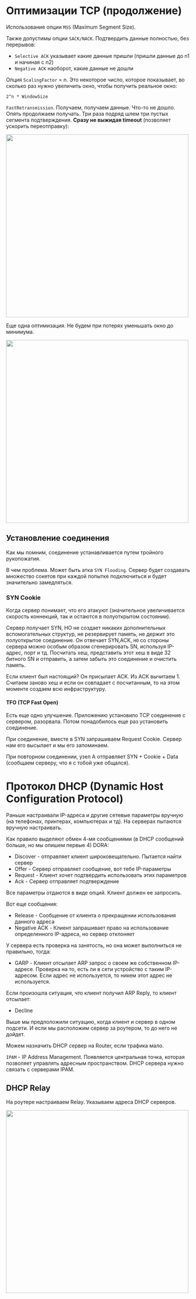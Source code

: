 # Оптимизации TCP (продолжение)

Использование опции ```MSS``` (Maximum Segment Size). 

Также допустимы опции ```SACK/NACK```. Подтвердить данные полностью, без перерывов:
* ```Selective ACK``` указывает какие данные пришли (пришли данные до n1 и начиная с n2)
* ```Negative ACK``` наоборот, какие данные не дошли

Опция ```ScalingFactor``` = n. Это некоторое число, которое показывает, во сколько раз нужно увеличить окно, чтобы получить реальное окно:
```
2^n * WindowSize
```

```FastRetransmission```. Получаем, получаем данные. Что-то не дошло. Опять продолжаем получать. Три раза подряд шлем три пустых сегмента подтверждения. **Сразу не выжидая timeout** (позволяет ускорить переотправку):

<p style="text-align: left"><img src=res/8_1.png width="500px"/></p>

Еще одна оптимизация. Не будем при потерях уменьшать окно до минимума.

<p style="text-align: left"><img src=res/8_2.png width="500px"/></p>

## Установление соединения

Как мы помним, соединение устанавливается путем тройного рукопожатия. 

В чем проблема. Может быть атка ```SYN Flooding```. Сервер будет создавать множество сокетов при каждой попытке подключиться и будет значительно замедляться.

### SYN Cookie

Когда сервер понимает, что его атакуют (значительное увеличивается скорость коннекций, так и остаются в полуоткрытом состоянии). 

Сервер получает SYN, НО не создает никаких дополнительных вспомогательных структур, не резервирует память, не держит это полуоткрытое соединение. Он отвечает SYN,ACK, ```НО``` со стороны сервера можно особым образом сгенерировать SN, используя IP-адрес, порт и тд. Посчитать хеш, представить этот хеш в виде 32 битного SN и отправить, а затем забыть это соединение и очистить память.

Если клиент был настоящий? Он присылает ACK. Из ACK вычитаем 1. Считаем заново хеш и если он совпадает с посчитанным, то на этом моменте создаем всю инфраструктуру. 

#### TFO (TCP Fast Open)

Есть еще одно улучшение. Приложению установило TCP соединение с сервером, разорвала. Потом понадобилось еще раз установить соединение. 

При соединение, вместе в SYN запрашиваем Request Cookie. Сервер нам его высылает и мы его запоминаем.

При повторном соединении, узел A отправляет SYN + Cookie + Data (сообщаем серверу, что я с тобой уже общался).


# Протокол DHCP (Dynamic Host Configuration Protocol)

Раньше настраивали IP-адреса и другие сетевые параметры вручную (на телефонах, принтерах, компьютерах и тд). На серверах пытаются вручную настраивать.

Как правило выделяют обмен 4-мя сообщениями (в DHCP сообщений больше, но мы опишем первые 4) DORA:
* Discover - отправляет клиент широковещательно. Пытается найти сервер
* Offer - Сервер отправляет сообщение, вот тебе IP-параметры
* Request - Клиент хочет подтвердить использовать этих параметров
* Ack - Сервер отправляет подтверждение

Все параметры отдаются в виде опций. Клиент должен ее запросить. 

Вот еще сообщения:
* Release - Сообщение от клиента о прекращении использования данного адреса
* Negative ACK - Клиент запрашивает право на использование определенного IP-адреса, но сервер отклоняет

У сервера есть проверка на занятость, но она может выполниться не правильно, тогда:
* GARP - Клиент отсылает ARP запрос о своем же собственном IP-адресе. Проверка на то, есть ли в сети устройство с таким IP-адресом. Если адрес не используется, то никем этот адрес не используется. 

Если произошла ситуация, что клиент получил ARP Reply, то клиент отсылает:
* Decline

Выше мы предположили ситуацию, когда клиент и сервер в одном подсети. И если мы расположим сервер за роутером, то до него не дойдет. 

Можем назначить DHCP сервер на Router, если трафика мало.

```IPAM``` - IP Address Management. Появляется центральная точка, которая позволяет управлять адресным пространством. DHCP сервера нужно связать с серверами IPAM.

## DHCP Relay

На роутере настраиваем Relay. Указываем адреса DHCP серверов. 

<p style="text-align: left"><img src=res/8_3.png width="500px"/></p>